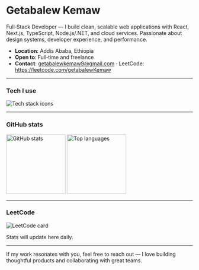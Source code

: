 # Getabalew Kemaw

Full‑Stack Developer — I build clean, scalable web applications with React, Next.js, TypeScript, Node.js/.NET, and cloud services. Passionate about design systems, developer experience, and performance.

- **Location**: Addis Ababa, Ethiopia
- **Open to**: Full‑time and freelance
- **Contact**: getabalewkemaw9@gmail.com · LeetCode: https://leetcode.com/getabalewKemaw

---

### Tech I use

<img src="https://skillicons.dev/icons?i=ts,js,react,nextjs,nodejs,express,dotnet,python,graphql,postgres,mysql,mongodb,prisma,docker,aws,linux,git,vscode&perline=10" alt="Tech stack icons" />

---

### GitHub stats

<div align="left">
  <img height="160" src="https://github-readme-stats.vercel.app/api?username=getabalewKemaw&show_icons=true&hide_title=true&rank_icon=github&theme=transparent" alt="GitHub stats" />
  <img height="160" src="https://github-readme-stats.vercel.app/api/top-langs/?username=getabalewKemaw&layout=compact&hide_title=true&theme=transparent" alt="Top languages" />
</div>

---

### LeetCode

<img src="https://leetcard.jacoblin.cool/getabalewKemaw?ext=heatmap&border=0&radius=8&theme=dark" alt="LeetCode card" />

<!-- LEETCODE:START -->
Stats will update here daily.
<!-- LEETCODE:END -->

---

If my work resonates with you, feel free to reach out — I love building thoughtful products and collaborating with great teams.

